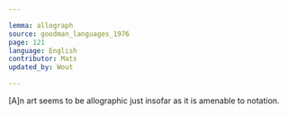 ```yaml
---

lemma: allograph
source: goodman_languages_1976
page: 121
language: English
contributor: Mats
updated_by: Wout

---
```


[A]n art seems to be allographic just insofar as it is amenable to notation.
